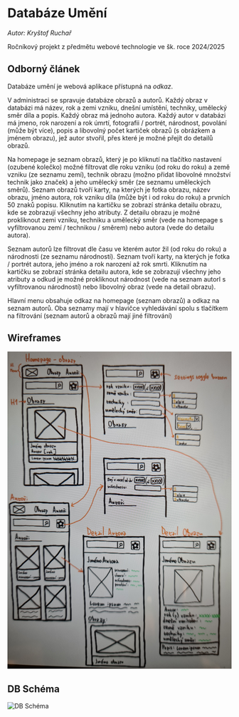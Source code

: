 # Databáze Umění 
*Autor: Kryštof Ruchař*

Ročníkový projekt z předmětu webové technologie ve šk. roce 2024/2025

## Odborný článek
Databáze umění je webová aplikace přístupná na *odkaz*.

V administraci se spravuje databáze obrazů a autorů. Každý obraz v databázi má název, rok a zemi vzniku, dnešní umístění, techniky, umělecký směr díla a popis. Každý obraz má jednoho autora. Každý autor v databázi má jmeno, rok narození a rok úmrtí, fotografii / portrét, národnost, povolání (může být více), popis a libovolný počet kartiček obrazů (s obrázkem a jménem obrazu), jež autor stvořil, přes které je možné přejít do detailů obrazů.

Na homepage je seznam obrazů, který je po kliknutí na tlačítko nastavení (ozubené kolečko) možné filtrovat dle roku vzniku (od roku do roku) a země vzniku (ze seznamu zemí), technik obrazu (možno přidat libovolné množství technik jako značek) a jeho umělecký směr (ze seznamu uměleckých směrů). Seznam obrazů tvoří karty, na kterých je fotka obrazu, název obrazu, jméno autora, rok vzniku díla (může být i od roku do roku) a prvních 50 znaků popisu. Kliknutím na kartičku se zobrazí stránka detailu obrazu, kde se zobrazují všechny jeho atributy. Z detailu obrazu je možné prokliknout zemi vzniku, techniku a umělecký směr (vede na homepage s vyfiltrovanou zemí / technikou / směrem) nebo autora (vede do detailu autora). 

Seznam autorů lze filtrovat dle času ve kterém autor žil (od roku do roku) a národnosti (ze seznamu národností). Seznam tvoří karty, na kterých je fotka / portrét autora, jeho jméno a rok narození až rok smrti. Kliknutím na kartičku se zobrazí stránka detailu autora, kde se zobrazují všechny jeho atributy a odkud je možné prokliknout národnost (vede na seznam autorl s vyfiltrovanou národností) nebo libovolný obraz (vede na detail obrazu).

Hlavní menu obsahuje odkaz na homepage (seznam obrazů) a odkaz na seznam autorů. Oba seznamy mají v hlavičce vyhledávání spolu s tlačítkem na filtrování (seznam autorů a obrazů mají jiné filtrování)

## Wireframes
![Wireframe](https://github.com/gyarab/2024_wt_prj_ruchar/blob/main/Wireframe.jpg)

## DB Schéma
![DB Schéma](https://github.com/gyarab/2024_wt_prj_ruchar/blob/main/DB%20SCHEMA.jpg)
